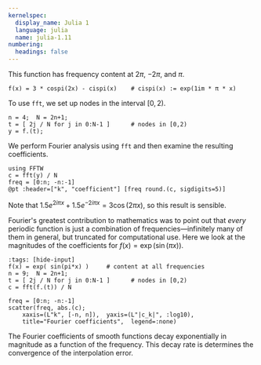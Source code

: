 ```yaml
---
kernelspec:
  display_name: Julia 1
  language: julia
  name: julia-1.11
numbering:
  headings: false
---
```

This function has frequency content at $2\pi$, $-2\pi$, and $\pi$. 

```{code-cell}
f(x) = 3 * cospi(2x) - cispi(x)    # cispi(x) := exp(1im * π * x)
```

To use `fft`, we set up nodes in the interval $[0,2)$. 

```{code-cell}
n = 4;  N = 2n+1;
t = [ 2j / N for j in 0:N-1 ]      # nodes in [0,2)
y = f.(t);
```

We perform Fourier analysis using `fft` and then examine the resulting coefficients.

```{code-cell}
using FFTW
c = fft(y) / N
freq = [0:n; -n:-1]
@pt :header=["k", "coefficient"] [freq round.(c, sigdigits=5)]
```

Note that $1.5 e^{2i\pi x}+1.5 e^{-2i\pi x} = 3 \cos(2\pi x)$, so this result is sensible.

Fourier's greatest contribution to mathematics was to point out that *every* periodic function is just a combination of frequencies—infinitely many of them in general, but truncated for computational use. Here we look at the magnitudes of the coefficients for $f(x) = \exp( \sin(\pi x) )$.

```{code-cell}
:tags: [hide-input]
f(x) = exp( sin(pi*x) )     # content at all frequencies
n = 9;  N = 2n+1;
t = [ 2j / N for j in 0:N-1 ]      # nodes in [0,2)
c = fft(f.(t)) / N

freq = [0:n; -n:-1]
scatter(freq, abs.(c);
    xaxis=(L"k", [-n, n]),  yaxis=(L"|c_k|", :log10), 
    title="Fourier coefficients",  legend=:none)
```

The Fourier coefficients of smooth functions decay exponentially in magnitude as a function of the frequency. This decay rate is determines the convergence of the interpolation error.
